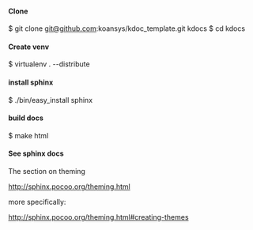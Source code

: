 #### Clone 

 $ git clone git@github.com:koansys/kdoc_template.git kdocs
 $ cd kdocs

#### Create venv

 $ virtualenv . --distribute
 
#### install sphinx

 $ ./bin/easy_install sphinx

#### build docs

 $ make html

#### See sphinx docs

The section on theming

http://sphinx.pocoo.org/theming.html

more specifically:

http://sphinx.pocoo.org/theming.html#creating-themes
